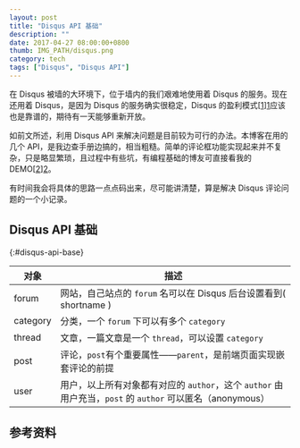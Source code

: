 ```yaml
---
layout: post
title: "Disqus API 基础"
description: ""
date: 2017-04-27 08:00:00+0800
thumb: IMG_PATH/disqus.png
category: tech
tags: ["Disqus", "Disqus API"]
---
```


在 Disqus 被墙的大环境下，位于墙内的我们艰难地使用着 Disqus 的服务。现在还用着 Disqus，是因为 Disqus 的服务确实很稳定，Disqus 的盈利模式[[1]][1]应该也是靠谱的，期待有一天能够重新开放。

如前文所述，利用 Disqus API 来解决问题是目前较为可行的办法。本博客在用的几个 API，是我边查手册边搞的，相当粗糙。简单的评论框功能实现起来并不复杂，只是略显繁琐，且过程中有些坑，有编程基础的博友可直接看我的 DEMO[[2]][2]。

有时间我会将具体的思路一点点码出来，尽可能讲清楚，算是解决 Disqus 评论问题的一个小记录。

## Disqus API 基础
{:#disqus-api-base}

| 对象     | 描述                                                                                                      |
|----------|-----------------------------------------------------------------------------------------------------------|
| forum    | 网站，自己站点的 `forum` 名可以在 Disqus 后台设置看到( shortname )                                        |
| category | 分类，一个 `forum` 下可以有多个 `category`                                                                |
| thread   | 文章，一篇文章是一个 `thread`，可以设置 `category`                                                        |
| post     | 评论，`post`有个重要属性——`parent`，是前端页面实现嵌套评论的前提                                        |
| user     | 用户，以上所有对象都有对应的 `author`，这个 `author` 由用户充当，`post` 的 `author` 可以匿名（anonymous） |

## 参考资料

[1]: https://disqus.com/home/discussion/androidpolice/join_us_for_an_ama_with_disqus_at_11am_pst/#comment-2649731809 "We make money through a few different ways"
[2]: https://github.com/fooleap/disqus-php-api "fooleap/disqus-php-api"
